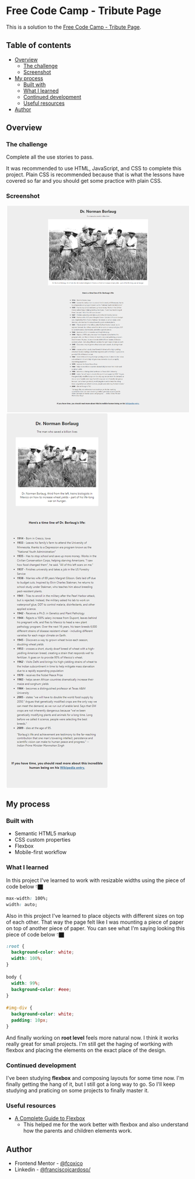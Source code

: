 # Free Code Camp - Tribute Page

This is a solution to the [Free Code Camp - Tribute Page](https://www.freecodecamp.org/learn/responsive-web-design/responsive-web-design-projects/build-a-tribute-page).

## Table of contents

- [Overview](#overview)
  - [The challenge](#the-challenge)
  - [Screenshot](#screenshot)
- [My process](#my-process)
  - [Built with](#built-with)
  - [What I learned](#what-i-learned)
  - [Continued development](#continued-development)
  - [Useful resources](#useful-resources)
- [Author](#author)

## Overview

### The challenge

Complete all the use stories to pass.

It was recommended to use HTML, JavaScript, and CSS to complete this project. Plain CSS is recommended because that is what the lessons have covered so far and you should get some practice with plain CSS.

### Screenshot

![Desktop](screenshots/desktop.png)
![Mobile](screenshots/mobile.png)

## My process

### Built with

- Semantic HTML5 markup
- CSS custom properties
- Flexbox
- Mobile-first workflow

### What I learned

In this project I've learned to work with resizable widths using the piece of code below 👇🏿

```css
max-width: 100%;
width: auto;
```

Also in this project I've learned to place objects with different sizes on top of each other. That way the page felt like I was mounting a piece of paper on top of another piece of paper. You can see what I'm saying looking this piece of code below 👇🏿

```css
:root {
  background-color: white;
  width: 100%;
}

body {
  width: 99%;
  background-color: #eee;
}

#img-div {
  background-color: white;
  padding: 10px;
}
```

And finally working on **root level** feels more natural now. I think it works really great for small projects. I'm still get the haging of wortking with flexbox and placing the elements on the exact place of the design.

### Continued development

I've been studying **flexbox** and composing layouts for some time now. I'm finally getting the hang of it, but I still got a long way to go. So I'll keep studying and praticing on some projects to finally master it.

### Useful resources

- [A Complete Guide to Flexbox
  ](https://css-tricks.com/snippets/css/a-guide-to-flexbox/)
  - This helped me for the work better with flexbox and also understand how the parents and children elements work.

## Author

- Frontend Mentor - [@fcoxico](https://www.frontendmentor.io/profile/fcoxico)
- Linkedin - [@franciscojcardoso/](https://www.linkedin.com/in/franciscojcardoso)
